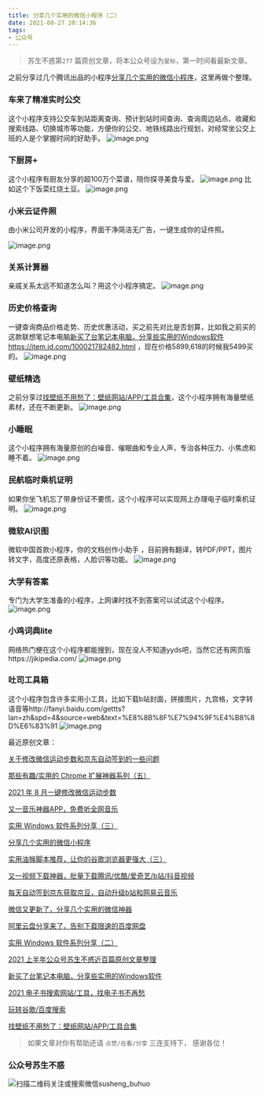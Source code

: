 ```yaml
---
title: 分享几个实用的微信小程序（二）
date: 2021-08-27 20:14:36
tags:
- 公众号
---
```

> 苏生不惑第`277` 篇原创文章，将本公众号设为`星标`，第一时间看最新文章。

之前分享过几个腾讯出品的小程序[分享几个实用的微信小程序](https://mp.weixin.qq.com/s/-wbquQDEg36DRUvw1vMxOw)，这里再做个整理。


### 车来了精准实时公交

这个小程序支持公交车到站距离查询、预计到站时间查询、查询周边站点、收藏和搜索线路、切换城市等功能，方便你的公交、地铁线路出行规划，对经常坐公交上班的人是个掌握时间的好助手。
![image.png](https://upload-images.jianshu.io/upload_images/23152173-c818329049249a49.png?imageMogr2/auto-orient/strip%7CimageView2/2/w/1240)

### 下厨房+
这个小程序有厨友分享的超100万个菜谱，陪你探寻美食与爱。 
![image.png](https://upload-images.jianshu.io/upload_images/23152173-b5b1c3507386b4cd.png?imageMogr2/auto-orient/strip%7CimageView2/2/w/1240)
比如这个下饭菜红烧土豆。
![image.png](https://upload-images.jianshu.io/upload_images/23152173-8d7a76c3ca1f05ac.png?imageMogr2/auto-orient/strip%7CimageView2/2/w/1240)

### 小米云证件照
由小米公司开发的小程序，界面干净简洁无广告，一键生成你的证件照。

![image.png](https://upload-images.jianshu.io/upload_images/23152173-bbf0b2c942a9b74a.png?imageMogr2/auto-orient/strip%7CimageView2/2/w/1240)

### 关系计算器
亲戚关系太远不知道怎么叫？用这个小程序搞定。
![image.png](https://upload-images.jianshu.io/upload_images/23152173-2c7f1ee945f073a1.png?imageMogr2/auto-orient/strip%7CimageView2/2/w/1240)

### 历史价格查询
一键查询商品价格走势、历史优惠活动，买之前先对比是否划算，比如我之前买的这款联想笔记本电脑[新买了台笔记本电脑，分享些实用的Windows软件](https://mp.weixin.qq.com/s/o_V1kISe-zl9fdcCFZJZPg) https://item.jd.com/100021782482.html ，现在价格5899,618的时候我5499买的。
![image.png](https://upload-images.jianshu.io/upload_images/23152173-25855098f3103722.png?imageMogr2/auto-orient/strip%7CimageView2/2/w/1240)
### 壁纸精选
之前分享过[找壁纸不用愁了：壁纸网站/APP/工具合集](https://mp.weixin.qq.com/s/YLRFPDMZJNl515eAfMSyJw)，这个小程序拥有海量壁纸素材，还在不断更新。
![image.png](https://upload-images.jianshu.io/upload_images/23152173-3b3c713eebf67f23.png?imageMogr2/auto-orient/strip%7CimageView2/2/w/1240)


### 小睡眠
这个小程序拥有海量原创的白噪音、催眠曲和专业人声，专治各种压力、小焦虑和睡不着。
![image.png](https://upload-images.jianshu.io/upload_images/23152173-0b22e0c1a6cffd37.png?imageMogr2/auto-orient/strip%7CimageView2/2/w/1240)
### 民航临时乘机证明
如果你坐飞机忘了带身份证不要慌，这个小程序可以实现网上办理电子临时乘机证明。
![image.png](https://upload-images.jianshu.io/upload_images/23152173-83af0134f9e8d85b.png?imageMogr2/auto-orient/strip%7CimageView2/2/w/1240)
 ###  微软AI识图
微软中国首款小程序，你的文档创作小助手 ，目前拥有翻译，转PDF/PPT，图片转文字，高度还原表格，人脸识等功能。
![image.png](https://upload-images.jianshu.io/upload_images/23152173-58dab79acd7ab1a5.png?imageMogr2/auto-orient/strip%7CimageView2/2/w/1240)

### 大学有答案
专门为大学生准备的小程序，上网课时找不到答案可以试试这个小程序。
![image.png](https://upload-images.jianshu.io/upload_images/23152173-8adbdd322198577f.png?imageMogr2/auto-orient/strip%7CimageView2/2/w/1240)
### 小鸡词典lite
网络热门梗在这个小程序都能搜到，现在没人不知道yyds吧，当然它还有网页版https://jikipedia.com/
![image.png](https://upload-images.jianshu.io/upload_images/23152173-794c7ab1f40abde0.png?imageMogr2/auto-orient/strip%7CimageView2/2/w/1240)

### 吐司工具箱
这个小程序包含许多实用小工具，比如下载b站封面，拼接图片，九宫格，文字转语音等http://fanyi.baidu.com/gettts?lan=zh&spd=4&source=web&text=%E8%8B%8F%E7%94%9F%E4%B8%8D%E6%83%91
![image.png](https://upload-images.jianshu.io/upload_images/23152173-55af91f9aad683a3.png?imageMogr2/auto-orient/strip%7CimageView2/2/w/1240)

最近原创文章：

[关于修改微信运动步数和京东自动签到的一些问题](https://mp.weixin.qq.com/s/Zlb0sMMMaemFTUnSBjNtfg)

[那些有趣/实用的 Chrome 扩展神器系列（五）](https://mp.weixin.qq.com/s/HpWuKUkTvct8zQ0jAMWOQw)

[2021 年 8 月一键修改微信运动步数](https://mp.weixin.qq.com/s/yTkI315tFKgxqDL0wFEJgg)

[又一音乐神器APP，免费听全网音乐](https://mp.weixin.qq.com/s/Kjv_4g49dkjOdJbetZsOOw)

[实用 Windows 软件系列分享（三）](https://mp.weixin.qq.com/s/k7fEby1rh7zF-Yog-ftrhQ)

[分享几个实用的微信小程序](https://mp.weixin.qq.com/s/-wbquQDEg36DRUvw1vMxOw)

[实用油猴脚本推荐，让你的谷歌浏览器更强大（三）](https://mp.weixin.qq.com/s/Yh2xfd2cpL8WbPjsxC3CMg)

[又一视频下载神器，批量下载腾讯/优酷/爱奇艺/b站/抖音视频](https://mp.weixin.qq.com/s/LajCXCBUN-V1PKZ40SXmqA)

[每天自动签到京东获取京豆，自动升级b站和网易云音乐](https://mp.weixin.qq.com/s/tljcmHeMYRUesX7nuDoX0g)

[微信又更新了，分享几个实用的微信神器](https://mp.weixin.qq.com/s/C2ht6VHwAVv76uYEw7mG_A)

[阿里云盘分享来了，告别下载限速的百度网盘](https://mp.weixin.qq.com/s/vDj7kxc-am5ud57cCBvUuQ)

[实用 Windows 软件系列分享（二）](https://mp.weixin.qq.com/s/-dZL8i7o-kRARLToCR3lwQ)

[2021 上半年公众号苏生不惑近百篇原创文章整理](https://mp.weixin.qq.com/s/bCWJvS8HtD2fxjcDwiVZlQ)

[新买了台笔记本电脑，分享些实用的Windows软件](https://mp.weixin.qq.com/s/o_V1kISe-zl9fdcCFZJZPg)

[2021 电子书搜索网站/工具，找电子书不再愁](https://mp.weixin.qq.com/s/HPAThXlfYECuZhTL6lUYWA)

[玩转谷歌/百度搜索](https://mp.weixin.qq.com/s/_QvGRwtR4J5o2luMrwATEA)

[找壁纸不用愁了：壁纸网站/APP/工具合集](https://mp.weixin.qq.com/s/YLRFPDMZJNl515eAfMSyJw)

>  如果文章对你有帮助还请 `点赞/在看/分享` 三连支持下， 感谢各位！

### 公众号苏生不惑
![扫描二维码关注或搜索微信susheng_buhuo](https://upload-images.jianshu.io/upload_images/23152173-61c280d775baf3e6.png?imageMogr2/auto-orient/strip%7CimageView2/2/w/1240)
